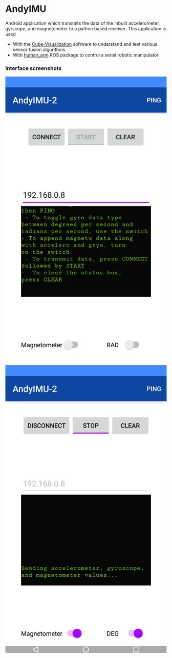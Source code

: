 # AndyIMU

Android application which transmits the data of the inbuilt accelerometer, gyrscope, and magnetometer to a python based receiver. This application is used 
- With the [Cube-Visualization][1] software to understand and test various sensor fusion algorithms
- With [human_arm][2] ROS package to control a serial robotic manipulator


### Interface screenshots

![App interface - 1](https://github.com/meetm473/AndyIMU/blob/master/multimedia/app0.png)
![App interface - 2](https://github.com/meetm473/AndyIMU/blob/master/multimedia/app1.png)


[1]:https://github.com/meetm473/Cube-Visualization
[2]:https://github.com/meetm473/human_arm
